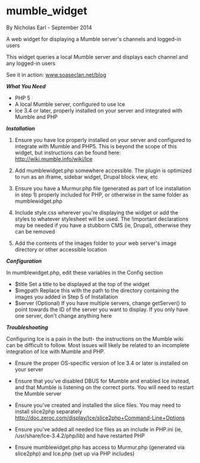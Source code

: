 mumble_widget
=============
By Nicholas Earl - September 2014

A web widget for displaying a Mumble server's channels and logged-in users

This widget queries a local Mumble server and displays each channel and any logged-in users

See it in action:  www.soaseclan.net/blog


***What You Need***

- PHP 5
- A local Mumble server, configured to use Ice
- Ice 3.4 or later, properly installed on your server and integrated with Mumble and PHP


***Installation***

1) Ensure you have Ice properly installed on your server and configured to integrate with Mumble and PHP5.  This is beyond the scope of this widget, but instructions can be found here:  http://wiki.mumble.info/wiki/Ice

2) Add mumblewidget.php somewhere accessible.  The plugin is optimized to run as an iframe, sidebar widget, Drupal block view, etc

3) Ensure you have a Murmur.php file (generated as part of Ice installation in step 1) properly included for PHP, or otherwise in the same folder as mumblewidget.php

4) Include style.css wherever you're displaying the widget or add the styles to whatever stylesheet will be used.  The !important declarations may be needed if you have a stubborn CMS (ie, Drupal), otherwise they can be removed

5) Add the contents of the images folder to your web server's image directory or other accessible location



***Configuration***

In mumblewidget.php, edit these variables in the Config section

- $title  Set a title to be displayed at the top of the widget
- $imgpath  Replace this with the path to the directory containing the images you added in Step 5 of Installation
- $server (Optional) If you have multiple servers, change getServer() to point towards the ID of the server you want to display.  If you only have one server, don't change anything here

***Troubleshooting***

Configuring Ice is a pain in the butt- the instructions on the Mumble wiki can be difficult to follow.  Most issues will likely be related to an incomplete integration of Ice with Mumble and PHP.

- Ensure the proper OS-specific version of Ice 3.4 or later is installed on your server

- Ensure that you've disabled DBUS for Mumble and enabled Ice instead, and that Mumble is listening on the correct ports.  You will need to restart the Mumble server

- Ensure you've created and installed the slice files.  You may need to install slice2php separately http://doc.zeroc.com/display/Ice/slice2php+Command-Line+Options

- Ensure you've added all needed Ice files as an include in PHP.ini (ie, /usr/share/Ice-3.4.2/php/lib) and have restarted PHP

- Ensure mumblewidget.php has access to Murmur.php (generated via slice2php) and Ice.php (set up via PHP includes)

